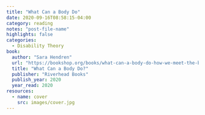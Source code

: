 ```yaml
---
title: "What Can a Body Do"
date: 2020-09-16T08:58:15-04:00
category: reading
notes: "post-file-name"
highlights: false
categories:
  - Disability Theory
book:
  author: "Sara Hendren"
  url: "https://bookshop.org/books/what-can-a-body-do-how-we-meet-the-built-world/9780735220003"
  title: "What Can a Body Do?"
  publisher: "Riverhead Books"
  publish_year: 2020
  year_read: 2020
resources:
  - name: cover
    src: images/cover.jpg
---
```


